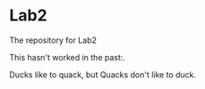 # Lab2
The repository for Lab2

This hasn't worked in the past:.

Ducks like to quack, but Quacks don't like to duck.
